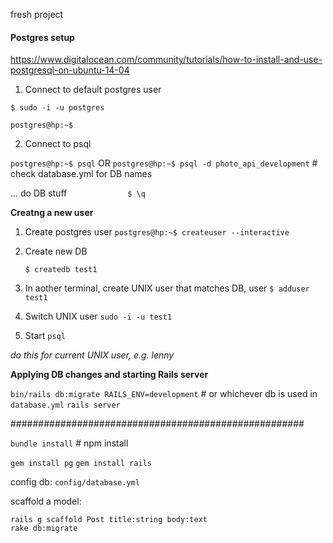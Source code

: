 fresh project

#### Postgres setup

https://www.digitalocean.com/community/tutorials/how-to-install-and-use-postgresql-on-ubuntu-14-04

1. Connect to default postgres user

`$ sudo -i -u postgres`

`postgres@hp:~$`

2. Connect to psql

`postgres@hp:~$ psql`
OR
`postgres@hp:~$ psql -d photo_api_development`      # check database.yml for DB names


... do DB stuff
`             $ \q`


**Creatng a new user**

1. Create postgres user
`postgres@hp:~$ createuser --interactive`

2. Create new DB
   
   `$ createdb test1`

3. In aother terminal, create UNIX user that matches DB, user
   `$ adduser test1`

4. Switch UNIX user
   `sudo -i -u test1`

5. Start 
    `psql`

*do this for current UNIX user, e.g. lenny*

**Applying DB changes and starting Rails server**


`bin/rails db:migrate RAILS_ENV=development`        # or whichever db is used in `database.yml`
`rails server`


#####################################################

`bundle install`        # npm install

`gem install pg`
`gem install rails`

config db:
`config/database.yml`

scaffold a model:
```
rails g scaffold Post title:string body:text
rake db:migrate
```